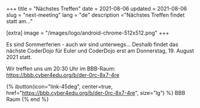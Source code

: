 +++
title = "Nächstes Treffen"
date = 2021-08-06 
updated = 2021-08-06
slug = "next-meeting"
lang = "de"
description ="Nächstes Treffen findet statt am..."

[extra]
image = "/images/logo/android-chrome-512x512.png"
+++

Es sind Sommerferien - auch wir sind unterwegs... Deshalb findet das nächste
CoderDojo für Euler und CoderDojo erst am Donnerstag, 19. August 2021 statt.

Wir treffen uns um 20:30 Uhr im BBB-Raum:
<https://bbb.cyber4edu.org/b/der-0rc-8x7-4re>

{% ibutton(icon="link-45deg", center=true, href="https://bbb.cyber4edu.org/b/der-0rc-8x7-4re", size="lg") %}
BBB Raum {% end %}
